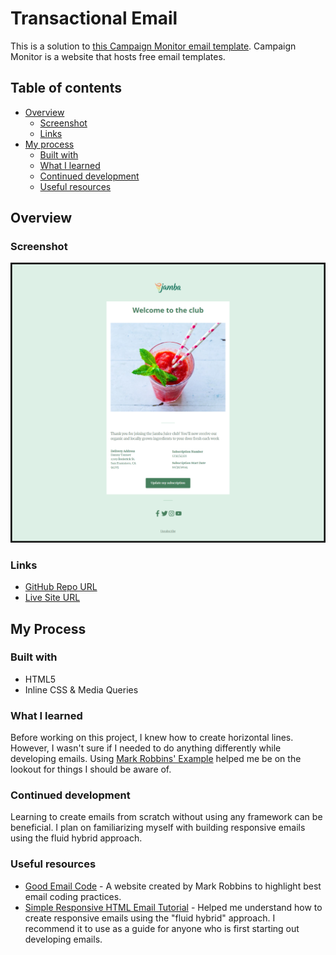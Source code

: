 
# Transactional Email

This is a solution to [this Campaign Monitor email template](https://templates.campaignmonitor.com/canvas/design/13-the-blueprint-3#/editor). 
Campaign Monitor is a website that hosts free email templates. 


## Table of contents
- [Overview](#overview)
  - [Screenshot](#screenshot)
  - [Links](#links)
- [My process](#my-process)
  - [Built with](#built-with)
  - [What I learned](#what-i-learned)
  - [Continued development](#continued-development)
  - [Useful resources](#useful-resources)
## Overview
### Screenshot

![Transactional Email](images/transactional_screenshot.png)
### Links

- [GitHub Repo URL](https://github.com/adrvnc/transactional-email)
- [Live Site URL](https://adrvnc.github.io/transactional-email/)
## My Process
### Built with 

- HTML5 
- Inline CSS & Media Queries 
### What I learned 

Before working on this project, I knew how to create horizontal lines. However,
I wasn't sure if I needed to do anything differently while developing emails. 
Using [Mark Robbins' Example](https://www.goodemailcode.com/email-code/hr) 
helped me be on the lookout for things I should be aware of. 
### Continued development

Learning to create emails from scratch   without using any framework can be beneficial. 
I plan on familiarizing myself with building responsive emails 
using the fluid hybrid approach. 

### Useful resources

- [Good Email Code](https://www.goodemailcode.com/) - A website created by Mark Robbins to highlight best email coding practices.
- [Simple Responsive HTML Email Tutorial](https://webdesign.tutsplus.com/articles/creating-a-simple-responsive-html-email--webdesign-12978) - Helped me understand how to create responsive emails using the "fluid hybrid" approach. I recommend it to use as a guide for anyone who is first starting out developing emails.
